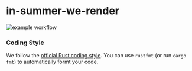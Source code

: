 # in-summer-we-render

![example workflow](https://github.com/Hungkhoaitay/in-summer-we-render/actions/workflows/format.yml/badge.svg)

### Coding Style
We follow the [official Rust coding style](https://github.com/rust-dev-tools/fmt-rfcs/blob/master/guide/guide.md).  You can use `rustfmt` (or run `cargo fmt`) to automatically formt your code.
